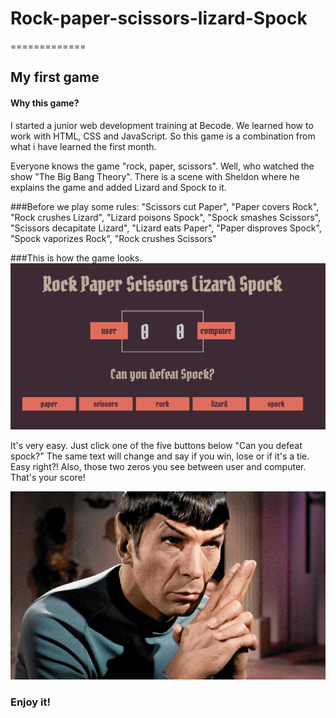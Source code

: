 # Rock-paper-scissors-lizard-Spock
=============
## My first game 
#### Why this game?

I started  a junior web development training at Becode.
We learned how to work with HTML, CSS and JavaScript. 
So this game is a combination from what i have learned the first month.

Everyone knows the game "rock, paper, scissors". 
Well, who watched the show "The Big Bang Theory". There is a scene with Sheldon where he explains the game
and added Lizard and Spock to it. 

###Before we play some rules:
"Scissors cut Paper", "Paper covers Rock", "Rock crushes Lizard",
"Lizard poisons Spock", "Spock smashes Scissors", "Scissors decapitate Lizard",
"Lizard eats Paper", "Paper disproves Spock", "Spock vaporizes Rock", "Rock crushes Scissors"

###This is how the game looks.
![Picture game](img/game.jpg "Screenshot game")

It's very easy. Just click one of the five buttons below "Can you defeat spock?"
The same text will change and say if you win, lose or if it's a tie.
Easy right?!
Also, those two zeros you see between user and computer. That's your score! 

![Spock](img/spock.jpeg "Spock")

### Enjoy it!





